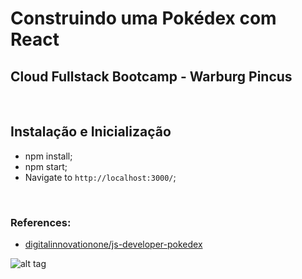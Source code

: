 # Construindo uma Pokédex com React

## Cloud Fullstack Bootcamp - Warburg Pincus

<br>

## Instalação e Inicialização

- npm install;
- npm start;
- Navigate to `http://localhost:3000/`;

<br>

### References:
- [digitalinnovationone/js-developer-pokedex](https://github.com/digitalinnovationone/js-developer-pokedex)


![alt tag](https://hermes.digitalinnovation.one/assets/diome/logo.png)
